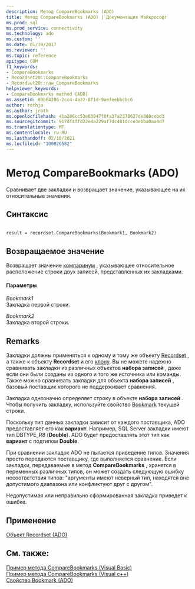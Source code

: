 ```yaml
---
description: Метод CompareBookmarks (ADO)
title: Метод CompareBookmarks (ADO) | Документация Майкрософт
ms.prod: sql
ms.prod_service: connectivity
ms.technology: ado
ms.custom: ''
ms.date: 01/19/2017
ms.reviewer: ''
ms.topic: reference
apitype: COM
f1_keywords:
- CompareBookmarks
- Recordset20::CompareBookmarks
- Recordset20::raw_CompareBookmarks
helpviewer_keywords:
- CompareBookmarks method [ADO]
ms.assetid: d0b64286-2cc4-4a22-8f1d-9aefeebbcbc6
author: rothja
ms.author: jroth
ms.openlocfilehash: 41a286cc53e03947f0fa37a2378627de880cebd3
ms.sourcegitcommit: 917df4ffd22e4a229af7dc481dcce3ebba0aa4d7
ms.translationtype: MT
ms.contentlocale: ru-RU
ms.lasthandoff: 02/10/2021
ms.locfileid: "100026582"
---
```

# <a name="comparebookmarks-method-ado"></a>Метод CompareBookmarks (ADO)
Сравнивает две закладки и возвращает значение, указывающее на их относительные значения.  
  
## <a name="syntax"></a>Синтаксис  
  
```  
  
result = recordset.CompareBookmarks(Bookmark1, Bookmark2)  
```  
  
## <a name="return-value"></a>Возвращаемое значение  
 Возвращает значение [компаринум](./compareenum.md) , указывающее относительное расположение строки двух записей, представленных их закладками.  
  
#### <a name="parameters"></a>Параметры  
 *Bookmark1*  
 Закладка первой строки.  
  
 *Bookmark2*  
 Закладка второй строки.  
  
## <a name="remarks"></a>Remarks  
 Закладки должны применяться к одному и тому же объекту [Recordset](./recordset-object-ado.md) , а также к объекту **Recordset** и его [клону](./clone-method-ado.md). Вы не можете надежно сравнивать закладки из различных объектов **набора записей** , даже если они были созданы из одного и того же источника или команды. Также можно сравнивать закладки для объекта **набора записей** , базовый поставщик которого не поддерживает сравнения.  
  
 Закладка однозначно определяет строку в объекте **набора записей** . Чтобы получить закладку, используйте свойство [Bookmark](./bookmark-property-ado.md) текущей строки.  
  
 Поскольку тип данных закладки зависит от каждого поставщика, ADO предоставляет его как **вариант**. Например, SQL Server закладки имеют тип DBTYPE_R8 (**Double**). ADO будет предоставлять этот тип как **вариант** с подтипом **Double**.  
  
 При сравнении закладок ADO не пытается приведение типов. Значения просто передаются поставщику, где выполняется сравнение. Если закладки, передаваемые в метод **CompareBookmarks** , хранятся в переменных различных типов, он может создать следующую ошибку несоответствия типов: "аргументы имеют неверный тип, находятся вне допустимого диапазона или конфликтуют друг с другом".  
  
 Недопустимая или неправильно сформированная закладка приведет к ошибке.  
  
## <a name="applies-to"></a>Применение  
 [Объект Recordset (ADO)](./recordset-object-ado.md)  
  
## <a name="see-also"></a>См. также:  
 [Пример метода CompareBookmarks (Visual Basic)](./comparebookmarks-method-example-vb.md)   
 [Пример метода CompareBookmarks (Visual c++)](./comparebookmarks-method-example-vc.md)   
 [Свойство Bookmark (ADO)](./bookmark-property-ado.md)